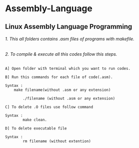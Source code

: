 # Assembly-Language
## Linux Assembly Language Programming

###### 1. This all folders contains .asm files of programs with makefile.
###### 2. To compile & execute all this codes follow this steps.
    A] Open folder with terminal which you want to run codes.

    B] Run this commands for each file of code(.asm).

	Syntax :        	
		make filename(without .asm or any extension)

        	./filename (without .asm or any extension)

    C] To delete .O files use follow command
	
	Syntax :
	        make clean.

    D] To delete executable file

	Syntax :
      		rm filename (without extention)
